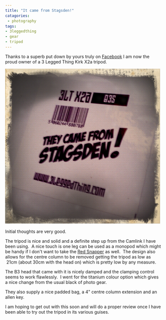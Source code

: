 ```yaml
---
title: "It came from Stagsden!"
catagories:
 - photography
tags:
- 3leggedthing
- gear
- tripod
---
```

Thanks to a superb put down by yours truly on [Facebook][3ltPutdown] I am now the proud owner of a 3 Legged Thing Kirk X2a tripod.

<img class="padded center"
		alt="They came from Stagsden!"
    width="500px"
		src="/images/2011-09-15-it-came-from-stagsden/shot_1316096516533.jpg" />

Initial thoughts are very good.

The tripod is nice and solid and a definite step up from the Camlink I have been using.  A nice touch is one leg can be used as a monopod which might be handy if I don't want to take the [Red Snapper][redsnapperuk] as well.  The design also allows for the centre column to be removed getting the tripod as low as  21cm (about 30cm with the head on) which is pretty low by any measure.

The B3 head that came with it is nicely damped and the clamping control seems to work flawlessly.  I went for the titanium colour option which gives a nice change from the usual black of photo gear.

They also supply a nice padded bag, a 4" centre column extension and an allen key.

I am hoping to get out with this soon and will do a proper review once I have been able to try out the tripod in its various guises.



[3ltPutdown]: https://www.facebook.com/3leggedthing/posts/252026921503305
[redsnapperuk]: https://www.redsnapperuk.com/
